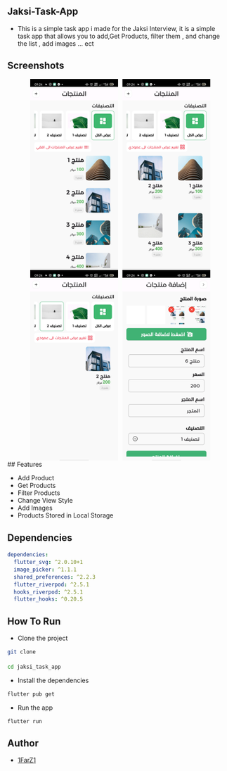 ## Jaksi-Task-App

- This is a simple task app i made for the Jaksi Interview, it is a simple task app that allows you to add,Get Products, filter them , and change the list , add images ... ect

## Screenshots

<div style="display:flex; flex-wrap: wrap; justify-content: center;">
  <img src="assets/screenshots/1.jpg" alt="img" width="200" style ='margin-left:10px'/>
<img src="assets/screenshots/2.jpg" alt="img" width="200" style='margin-left:10px'/>
<img src="assets/screenshots/3.jpg" alt="img" width="200" style='margin-left:10px'/>
<img src="assets/screenshots/4.jpg" alt="img" width="200" style='margin-left:10px'/>

</div>
## Features

- Add Product
- Get Products
- Filter Products
- Change View Style
- Add Images
- Products Stored in Local Storage

## Dependencies

``` yaml
dependencies:
  flutter_svg: ^2.0.10+1
  image_picker: ^1.1.1
  shared_preferences: ^2.2.3
  flutter_riverpod: ^2.5.1
  hooks_riverpod: ^2.5.1
  flutter_hooks: ^0.20.5
```

## How To Run

- Clone the project

```bash
git clone

cd jaksi_task_app
```

- Install the dependencies

```bash
flutter pub get
```

- Run the app

```bash
flutter run
```

## Author

- [1FarZ1](https://github.com/1farz1)
